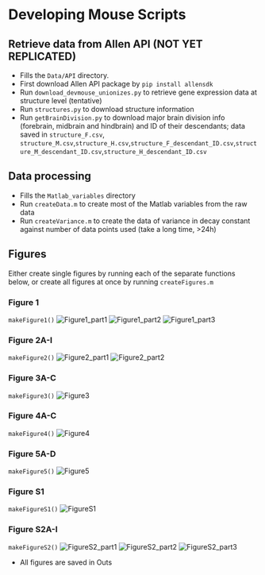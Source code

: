 # Developing Mouse Scripts

## Retrieve data from Allen API (NOT YET REPLICATED)
* Fills the `Data/API` directory.
* First download Allen API package by `pip install allensdk`
* Run `download_devmouse_unionizes.py` to retrieve gene expression data at structure level (tentative)
* Run `structures.py` to download structure information
* Run `getBrainDivision.py` to download major brain division info (forebrain, midbrain and hindbrain) and ID of their descendants; data saved in `structure_F.csv`, `structure_M.csv`,`structure_H.csv`,`structure_F_descendant_ID.csv`,`structure_M_descendant_ID.csv`,`structure_H_descendant_ID.csv`

## Data processing
* Fills the `Matlab_variables` directory
* Run `createData.m` to create most of the Matlab variables from the raw data
* Run `createVariance.m` to create the data of variance in decay constant against number of data points used (take a long time, >24h)

## Figures
Either create single figures by running each of the separate functions below, or create all figures at once by running `createFigures.m`

### Figure 1
`makeFigure1()`
![Figure1_part1](Outs/figure1/figure1_part1.png)
![Figure1_part2](Outs/figure1/figure1_part2.png)
![Figure1_part3](Outs/figure1/figure1_part3.png)

### Figure 2A-I
`makeFigure2()`
![Figure2_part1](Outs/figure2/figure2_part1.png)
![Figure2_part2](Outs/figure2/figure2_part2.png)

### Figure 3A-C
`makeFigure3()`
![Figure3](Outs/figure3/figure3.png)

### Figure 4A-C
`makeFigure4()`
![Figure4](Outs/figure4/figure4.png)

### Figure 5A-D
`makeFigure5()`
![Figure5](Outs/figure5/figure5.png)

### Figure S1
`makeFigureS1()`
![FigureS1](Outs/figureS1/figureS1.png)

### Figure S2A-I
`makeFigureS2()`
![FigureS2_part1](Outs/figureS2/figureS2_part1.png)
![FigureS2_part2](Outs/figureS2/figureS2_part2.png)
![FigureS2_part3](Outs/figureS2/figureS2_part3.png)

* All figures are saved in Outs

